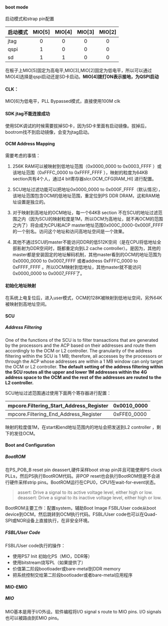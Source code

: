 #### boot mode

启动模式和strap pin配置

| 启动模式 | MIO[5] | MIO[4] | MIO[3] | MIO[2] |
| :--- | :----: | :----: | :----: | :----: |
| jtag |   0    |   0    |   0    |   0    |
| qspi |   1    |   0    |   0    |   0    |
| sd   |   1    |   1    |   0    |   0    |

在板子上MIO[5]固定为高电平,MIO[3],MIO[2]固定为低电平，所以可以通过MIO[4]选择是qspi启动还是SD卡启动。**MIO[4]拨打ON表示接地，为QSPI启动**

#### CLK：

MIO[6]为低电平，PLL Bypassed模式，直接使用100M clk

#### SDK jtag不能连接成功

使用SDK调试的时候需要拔掉SD卡，因为SD卡里面有启动镜像。拔掉后，bootrom找不到启动镜像，会变为jtag启动。

#### OCM Address Mapping

需要考虑的事情：

1. 256K RAM可以被映射到低地址范围（0x0000_0000 to 0x0003_FFFF ）或该地址范围（0xFFFC_0000 to 0xFFFF_FFFF ），映射的粒度为64KB section共有4个人，通过4 bit寄存器slcr.OCM_CFG[RAM_HI] 进行配置。


2. SCU地址过滤功能可以把地址0x0000_0000 to 0x000F_FFFF（默认情况），该地址范围包含OCM的低地址范围，重定位到PS DDR DRAM，这和RAM地址设置是独立的。


3. 对于映射到高地址的OCM地址，每一个64KB section 不在SCU的地址过滤范围之内（因为SCU的映射粒度是1M，所以OCM为高地址，就不再OCM的范围之内了）将会成为CPU和ACP master地址范围0x000C_0000-0x000F_FFFF 的一个别名。访问这个地址和访问高地址空间是一个效果。
4. 其他不通过SCU的master不能访问DDR的低512K空间（是在CPU将低地址全部影射为DDR空间时，既都重定向到L2 cache controller）。是因为，其他的master都是安装固定的地址解码机制，其他master看到的OCM的地址范围为0x0000_0000 to 0x0007_FFFF 或者address 0xFFFC_0000 to 0xFFFF_FFFF 。所以OCM映射到低地址，其他master就不能访问0x0000_0000 to 0x0007_FFFF了。


#### 初始化地址映射

在系统上电复位后，进入user模式，OCM的128K被映射到低地址空间，另外64K被映射到高地址空间。

#### SCU

##### Address Filtering 

One of the functions of the SCU is to filter transactions that are generated by the processors and the ACP based on their addresses and route them accordingly to the OCM or L2 controller. The granularity of the address filtering within the SCU is 1 MB; therefore, all accesses by the processors or through the ACP whose addresses are within a 1 MB window can only target the OCM or L2 controller. **The default setting of the address filtering within the SCU routes all the upper and lower 1M addresses within the 4G address space to the OCM and the rest of the addresses are routed to the L2 controller.**

SCU地址过滤范围通过使用下面两个寄存器进行配置：

| mpcore.Filtering_Start_Address_Register | 0x0010_0000 |
| --------------------------------------- | ----------- |
| mpcore.Filtering_End_Address_Register   | 0xFFE0_0000 |

映射的粒度值1M，在start和end地址范围内的地址会把发送到L2  controller ，剩下的发往OCM。

#### Boot and Configuration 

##### BootROM

在PS_POB_B reset pin deassert,硬件采样boot strap pin并且可能使用PS clock PLLs，然后PS执行BootROM代码。非POP reset也会执行BootROM但是不会进行硬件采样strip pins。BootROM运行在CPU0，CPU1在wait-for-event状态。

> assert: Drive a signal to its active voltage level, either high or low.
> deassert: Drive a signal to its inactive voltage level, either high or low.

BootROM主要工作：配置system，辅助Boot Image FSBL/User code从boot device到OCM。然后跳转到OCM执行代码。FSBL/User code也可以在Quad-SPI或NOR设备上直接执行，在非安全环境。

##### FSBL/User Code

FSBL/User code执行的操作：

- 使用PS7 Init 初始化PS（MIO，DDR等）
- 使用bitstream烧写PL（如果提供了）
- 价值第二阶段bootloader或bare-metal到DDR memory
- 把系统控制交给第二阶段bootloader或者bare-metal应用程序 


#### MIO-EMIO

##### MIO

MIO基本是用于I/O外设。软件编程将I/O signal s route to MIO pins. I/O signals也可以被路由到EMIO pins。





